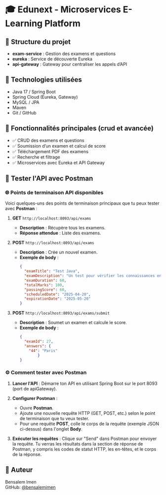 # 🎓 Edunext - Microservices E-Learning Platform

## 📁 Structure du projet

- **exam-service** : Gestion des examens et questions
- **eureka** : Service de découverte Eureka
- **api-gateway** : Gateway pour centraliser les appels d’API

## 🚀 Technologies utilisées

- Java 17 / Spring Boot
- Spring Cloud (Eureka, Gateway)
- MySQL / JPA
- Maven
- Git / GitHub

## 🧪 Fonctionnalités principales (crud et avancée)

- ✅ CRUD des examens et questions
- ✅ Soumission d’un examen et calcul de score
- ✅ Téléchargement PDF des examens
- ✅ Recherche et filtrage
- ✅ Microservices avec Eureka et API Gateway

## 📖 Tester l'API avec Postman

### 🌐 Points de terminaison API disponibles

Voici quelques-uns des points de terminaison principaux que tu peux tester avec **Postman** :

1. **GET** `http://localhost:8093/api/exams`
   - **Description** : Récupère tous les examens.
   - **Réponse attendue** : Liste des examens.

2. **POST** `http://localhost:8093/api/exams`
   - **Description** : Crée un nouvel examen.
   - **Exemple de body** :
     ```json
     {
       "examTitle": "Test Java",
       "examDescription": "Un test pour vérifier les connaissances en Java",
       "examDuration": 60,
       "totalMarks": 100,
       "passingScore": 60,
       "scheduledDate": "2025-04-20",
       "expirationDate": "2025-05-20"
     }
     ```

3. **POST** `http://localhost:8093/api/exams/submit`
   - **Description** : Soumet un examen et calcule le score.
   - **Exemple de body** :
     ```json
     {
       "examId": 27,
       "answers": {
         "44": "Paris"
             }
     }

     ```

### ⚙️ Comment tester avec Postman

1. **Lancer l'API** : Démarre ton API en utilisant Spring Boot sur le port 8093 (port de apiGateway).
   
2. **Configurer Postman** :
   - Ouvre **Postman**.
   - Ajoute une nouvelle requête HTTP (GET, POST, etc.) selon le point de terminaison que tu veux tester.
   - Pour une requête **POST**, colle le corps de la requête (exemple JSON ci-dessus) dans l'onglet **Body**.
   
3. **Exécuter les requêtes** : Clique sur "Send" dans Postman pour envoyer la requête. Tu verras les résultats dans la section de réponse de Postman, y compris les codes de statut HTTP, les en-têtes, et le corps de la réponse.

## 📝 Auteur

Bensalem Imen  
GitHub: [@bensalemimen](https://github.com/bensalemimen)
